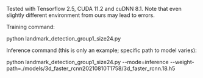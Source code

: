 Tested with Tensorflow 2.5, CUDA 11.2 and cuDNN 8.1. Note that even slightly different environment from ours may lead to errors.

Training command:

python landmark_detection_group1_size24.py

Inference command (this is only an example; specific path to model varies):

python landmark_detection_group1_size24.py --mode=inference --weight-path=./models/3d_faster_rcnn20210810T1758/3d_faster_rcnn.18.h5
